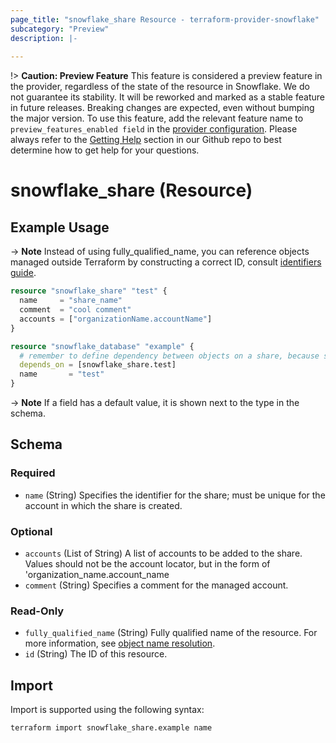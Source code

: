 ```yaml
---
page_title: "snowflake_share Resource - terraform-provider-snowflake"
subcategory: "Preview"
description: |-
  
---
```


!> **Caution: Preview Feature** This feature is considered a preview feature in the provider, regardless of the state of the resource in Snowflake. We do not guarantee its stability. It will be reworked and marked as a stable feature in future releases. Breaking changes are expected, even without bumping the major version. To use this feature, add the relevant feature name to `preview_features_enabled field` in the [provider configuration](https://registry.terraform.io/providers/Snowflake-Labs/snowflake/latest/docs#schema). Please always refer to the [Getting Help](https://github.com/Snowflake-Labs/terraform-provider-snowflake?tab=readme-ov-file#getting-help) section in our Github repo to best determine how to get help for your questions.

# snowflake_share (Resource)



## Example Usage

-> **Note** Instead of using fully_qualified_name, you can reference objects managed outside Terraform by constructing a correct ID, consult [identifiers guide](../guides/identifiers_rework_design_decisions#new-computed-fully-qualified-name-field-in-resources).
<!-- TODO(SNOW-1634854): include an example showing both methods-->

```terraform
resource "snowflake_share" "test" {
  name     = "share_name"
  comment  = "cool comment"
  accounts = ["organizationName.accountName"]
}

resource "snowflake_database" "example" {
  # remember to define dependency between objects on a share, because shared objects have to be dropped before dropping share
  depends_on = [snowflake_share.test]
  name       = "test"
}
```

-> **Note** If a field has a default value, it is shown next to the type in the schema.

<!-- schema generated by tfplugindocs -->
## Schema

### Required

- `name` (String) Specifies the identifier for the share; must be unique for the account in which the share is created.

### Optional

- `accounts` (List of String) A list of accounts to be added to the share. Values should not be the account locator, but in the form of 'organization_name.account_name
- `comment` (String) Specifies a comment for the managed account.

### Read-Only

- `fully_qualified_name` (String) Fully qualified name of the resource. For more information, see [object name resolution](https://docs.snowflake.com/en/sql-reference/name-resolution).
- `id` (String) The ID of this resource.

## Import

Import is supported using the following syntax:

```shell
terraform import snowflake_share.example name
```
